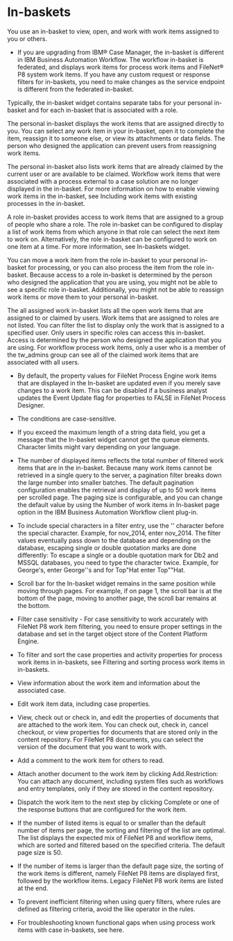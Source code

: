 # In-baskets

You use an in-basket to view, open, and work with work items assigned to you or
others.

- If you are upgrading from IBM® Case
Manager, the in-basket is
different in IBM Business Automation
Workflow. The workflow in-basket is federated,
and displays work items for process work items and FileNet® P8 system work items. If you have
any custom request or response filters for in-baskets, you need to make changes as the service
endpoint is different from the federated in-basket.

Typically, the in-basket widget contains separate tabs for your personal in-basket and for each
in-basket that is associated with a role.

The personal in-basket displays the work items that are assigned directly to you.
You can select any work item in your in-basket, open it to complete the item, reassign it to someone
else, or view its attachments or data fields. The person who designed the application can prevent
users from reassigning work items.

The personal in-basket also lists work items that are already claimed by the current user or are
available to be claimed. Workflow work items that were associated with a process external to a case
solution are no longer displayed in the in-basket. For more information on how to enable viewing
work items in the in-basket, see Including work items with existing processes in the in-basket.

A role in-basket provides access to work items that are assigned to a group of
people who share a role. The role in-basket can be configured to display a list of work items from
which anyone in that role can select the next item to work on. Alternatively, the role in-basket can
be configured to work on one item at a time. For more information, see In-baskets widget.

You can move a work item from the role in-basket to your personal in-basket for processing,
or you can also process the item from the role in-basket. Because access to a role in-basket is
determined by the person who designed the application that you are using, you might not be able to
see a specific role in-basket. Additionally, you might not be able to reassign work items or move
them to your personal in-basket.

The all assigned work in-basket lists all the open work items that are assigned to or claimed by
users. Work items that are assigned to roles are not listed. You can filter the list to display only
the work that is assigned to a specified user. Only users in specific roles can access this
in-basket. Access is determined by the person who designed the application that you are using. For
workflow process work items, only a user who is a member of the tw\_admins group can
see all of the claimed work items that are associated with all users.

- By default, the property values for FileNet Process Engine work items that are displayed in the
In-basket are updated even if you merely save changes to a work item. This can be disabled if a
business analyst updates the Event Update flag for properties to
FALSE in FileNet Process
Designer.

- The conditions are case-sensitive.
- If you exceed the maximum length of a string data field, you get a message that the In-basket
widget cannot get the queue elements. Character limits might vary depending on your
language.
- The number of displayed items reflects the total number of filtered work items that are in the
in-basket. Because many work items cannot be retrieved in a single query to the server, a pagination
filter breaks down the large number into smaller batches. The default pagination configuration
enables the retrieval and display of up to 50 work items per scrolled page. The paging size is
configurable, and you can change the default value by using the Number of work items in
In-basket page option in the IBM Business Automation
Workflow client plug-in.
- To include special characters in a filter entry, use the '\' character before the special
character. Example, for nov\_2014, enter nov\_2014. The filter values
eventually pass down to the database and depending on the database, escaping single or double
quotation marks are done differently: To escape a single or a double quotation mark for Db2 and
MSSQL databases, you need to type the character twice. Example, for George's, enter
George''s and for Top"Hat enter Top""Hat.

- Scroll bar for the In-basket widget remains in the same position while moving through pages. For
example, if on page 1, the scroll bar is at the bottom of the page, moving to another page, the
scroll bar remains at the bottom.
- Filter case sensitivity - For case sensitivity to work accurately with FileNet P8 work item filtering, you need
to ensure proper settings in the database and set in the target object store of the Content Platform Engine.
- To filter and sort the case properties and activity properties for process work items in
in-baskets, see Filtering and sorting process work items in in-baskets.

- View information about the work item and information about the associated case.
- Edit work item data, including case properties.
- View, check out or check in, and edit the properties of documents that are attached to the work
item. You can check out, check in, cancel checkout, or view properties for documents that are stored
only in the content repository. For FileNet P8 documents, you can select the
version of the document that you want to work with.
- Add a comment to the work item for others to read.
- Attach another document to the work item by clicking Add.Restriction: You can attach any document, including system files such as workflows and entry
templates, only if they are stored in the content repository.
- Dispatch the work item to the next step by clicking Complete or one of
the response buttons that are configured for the work item.

- If the number of listed items is equal to or smaller than the default number of items per page,
the sorting and filtering of the list are optimal. The list displays the expected mix of FileNet P8 and workflow items, which are
sorted and filtered based on the specified criteria. The default page size is 50.
- If the number of items is larger than the default page size, the sorting of the work items is
different, namely FileNet P8
items are displayed first, followed by the workflow items. Legacy FileNet P8 work items are listed at the
end.
- To prevent inefficient filtering when using query filters, where rules are defined as filtering
criteria, avoid the like operator in the rules.
- For troubleshooting known functional gaps when using process work items with case in-baskets,
see here.